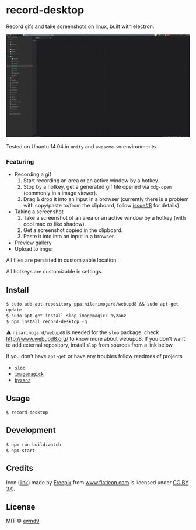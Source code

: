 # record-desktop

Record gifs and take screenshots on linux, built with electron.

![Demonstration](/demo.gif?raw=true)

Tested on Ubuntu 14.04 in `unity` and `awesome-wm` environments.

### Featuring

- Recording a gif
  1. Start recording an area or an active window by a hotkey.
  1. Stop by a hotkey, get a generated gif file opened via `xdg-open` (commonly in a image viewer).
  1. Drag & drop it into an input in a browser (currently there is a problem with copy/paste to/from the clipboard, follow [issue#8](https://github.com/ewnd9/record-desktop/issues/8) for details).
- Taking a screenshot
  1. Take a screenshot of an area or an active window by a hotkey (with cool mac os like shadow). 
  1. Get a screenshot copied in the clipboard.
  1. Paste it into into an input in a browser.
- Preview gallery
- Upload to imgur

All files are persisted in customizable location.

All hotkeys are customizable in settings.

## Install

```
$ sudo add-apt-repository ppa:nilarimogard/webupd8 && sudo apt-get update
$ sudo apt-get install slop imagemagick byzanz
$ npm install record-desktop -g
```

:warning: `nilarimogard/webupd8` is needed for the `slop` package,
check http://www.webupd8.org/ to know more about webupd8. If you don't want to add
external repository, install `slop` from sources from a link below

If you don't have `apt-get` or have any troubles follow readmes of projects

- [`slop`](https://github.com/naelstrof/slop)
- [`imagemagick`](http://manpages.ubuntu.com/manpages/precise/man1/ImageMagick.1.html)
- [`byzanz`](http://manpages.ubuntu.com/manpages/natty/man1/byzanz-record.1.html)

## Usage

```
$ record-desktop
```

## Development

```
$ npm run build:watch
$ npm start
```

## Credits

Icon ([link](http://www.flaticon.com/free-icon/folded-newspaper_12844))
made by [Freepik](http://www.freepik.com) from www.flaticon.com
is licensed under [CC BY 3.0](http://creativecommons.org/licenses/by/3.0/).

## License

MIT © [ewnd9](http://ewnd9.com)
